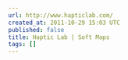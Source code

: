 ```yaml
---
url: http://www.hapticlab.com/
created_at: 2011-10-29 15:03 UTC
published: false
title: Haptic Lab | Soft Maps
tags: []
---
```



